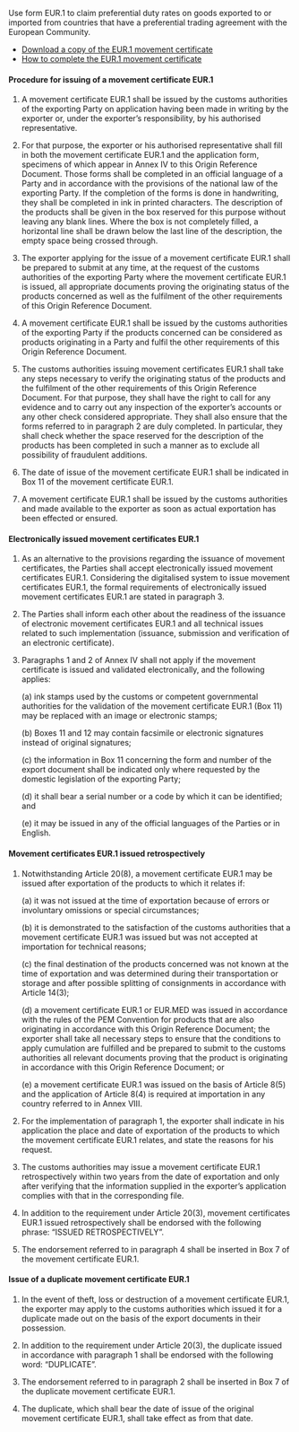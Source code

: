 Use form EUR.1 to claim preferential duty rates on goods exported to or imported from countries that have a preferential trading agreement with the European Community.

- [Download a copy of the EUR.1 movement certificate](https://www.gov.uk/government/publications/eur1-and-eur-med-movement-certificate)
- [How to complete the EUR.1 movement certificate](https://www.gov.uk/government/publications/eur1-and-eur-med-movement-certificate/how-to-complete-the-movement-certificate)

#### Procedure for issuing of a movement certificate EUR.1

1. A movement certificate EUR.1 shall be issued by the customs authorities of the exporting Party on application having been made in writing by the exporter or, under the exporter’s responsibility, by his authorised representative.

2. For that purpose, the exporter or his authorised representative shall fill in both the movement certificate EUR.1 and the application form, specimens of which appear in Annex IV to this Origin Reference Document. Those forms shall be completed in an official language of a Party and in accordance with the provisions of the national law of the exporting Party. If the completion of the forms is done in handwriting, they shall be completed in ink in printed characters. The description of the products shall be given in the box reserved for this purpose without leaving any blank lines. Where the box is not completely filled, a horizontal line shall be drawn below the last line of the description, the empty space being crossed through.

3. The exporter applying for the issue of a movement certificate EUR.1 shall be prepared to submit at any time, at the request of the customs authorities of the exporting Party where the movement certificate EUR.1 is issued, all appropriate documents proving the originating status of the products concerned as well as the fulfilment of the other requirements of this Origin Reference Document.

4. A movement certificate EUR.1 shall be issued by the customs authorities of the exporting Party if the products concerned can be considered as products originating in a Party and fulfil the other requirements of this Origin Reference Document.

5. The customs authorities issuing movement certificates EUR.1 shall take any steps necessary to verify the originating status of the products and the fulfilment of the other requirements of this Origin Reference Document. For that purpose, they shall have the right to call for any evidence and to carry out any inspection of the exporter’s accounts or any other check considered appropriate. They shall also ensure that the forms referred to in paragraph 2 are duly completed. In particular, they shall check whether the space reserved for the description of the products has been completed in such a manner as to exclude all possibility of fraudulent additions.

6. The date of issue of the movement certificate EUR.1 shall be indicated in Box 11 of the movement certificate EUR.1.

7. A movement certificate EUR.1 shall be issued by the customs authorities and made available to the exporter as soon as actual exportation has been effected or ensured.

#### Electronically issued movement certificates EUR.1

1. As an alternative to the provisions regarding the issuance of movement certificates, the Parties shall accept electronically issued movement certificates EUR.1. Considering the digitalised system to issue movement certificates EUR.1, the formal requirements of electronically issued movement certificates EUR.1 are stated in paragraph 3.

2. The Parties shall inform each other about the readiness of the issuance of electronic movement certificates EUR.1 and all technical issues related to such implementation (issuance, submission and verification of an electronic certificate).

3. Paragraphs 1 and 2 of Annex IV shall not apply if the movement certificate is issued and validated electronically, and the following applies:

    (a) ink stamps used by the customs or competent governmental authorities for the validation of the movement certificate EUR.1 (Box 11) may be replaced with an image or electronic stamps;

    (b) Boxes 11 and 12 may contain facsimile or electronic signatures instead of original signatures;

    (c) the information in Box 11 concerning the form and number of the export document shall be indicated only where requested by the domestic legislation of the exporting Party;

    (d) it shall bear a serial number or a code by which it can be identified; and

    (e) it may be issued in any of the official languages of the Parties or in English.

#### Movement certificates EUR.1 issued retrospectively

1. Notwithstanding Article 20(8), a movement certificate EUR.1 may be issued after exportation of the products to which it relates if:

    (a) it was not issued at the time of exportation because of errors or involuntary omissions or special circumstances;

    (b) it is demonstrated to the satisfaction of the customs authorities that a movement certificate EUR.1 was issued but was not accepted at importation for technical reasons;

    (c) the final destination of the products concerned was not known at the time of exportation and was determined during their transportation or storage and after possible splitting of consignments in accordance with Article 14(3);

    (d) a movement certificate EUR.1 or EUR.MED was issued in accordance with the rules of the PEM Convention for products that are also originating in accordance with this Origin Reference Document; the exporter shall take all necessary steps to ensure that the conditions to apply cumulation are fulfilled and be prepared to submit to the customs authorities all relevant documents proving that the product is originating in accordance with this Origin Reference Document; or

    (e) a movement certificate EUR.1 was issued on the basis of Article 8(5) and the application of Article 8(4) is required at importation in any country referred to in Annex VIII.

2. For the implementation of paragraph 1, the exporter shall indicate in his application the place and date of exportation of the products to which the movement certificate EUR.1 relates, and state the reasons for his request.

3. The customs authorities may issue a movement certificate EUR.1 retrospectively within two years from the date of exportation and only after verifying that the information supplied in the exporter’s application complies with that in the corresponding file.

4. In addition to the requirement under Article 20(3), movement certificates EUR.1 issued retrospectively shall be endorsed with the following phrase: “ISSUED RETROSPECTIVELY”.

5. The endorsement referred to in paragraph 4 shall be inserted in Box 7 of the movement certificate EUR.1.

#### Issue of a duplicate movement certificate EUR.1

1. In the event of theft, loss or destruction of a movement certificate EUR.1, the exporter may apply to the customs authorities which issued it for a duplicate made out on the basis of the export documents in their possession.

2. In addition to the requirement under Article 20(3), the duplicate issued in accordance with paragraph 1 shall be endorsed with the following word: “DUPLICATE”.

3. The endorsement referred to in paragraph 2 shall be inserted in Box 7 of the duplicate movement certificate EUR.1.

4. The duplicate, which shall bear the date of issue of the original movement certificate EUR.1, shall take effect as from that date.
